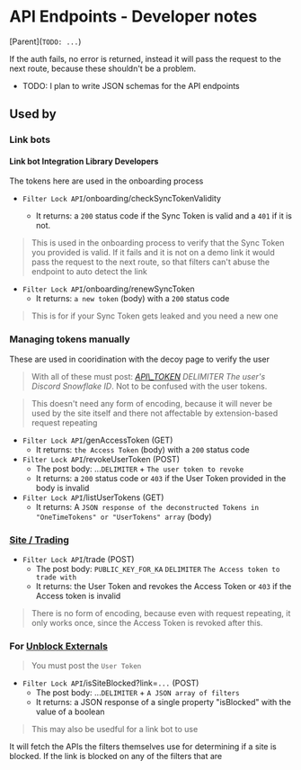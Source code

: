 # API Endpoints - Developer notes

\[Parent](`TODO: ...`)

If the auth fails, no error is returned, instead it will pass the request to the next route, because these shouldn't be a problem.

- TODO: I plan to write JSON schemas for the API endpoints

## Used by

### Link bots

#### Link bot Integration Library Developers

The tokens here are used in the onboarding process

- `Filter Lock API`/onboarding/checkSyncTokenValidity

  - It returns: a `200` status code if the Sync Token is valid and a `401` if it is not.

> This is used in the onboarding process to verify that the Sync Token you provided is valid. If it fails and it is not on a demo link it would pass the request to the next route, so that filters can't abuse the endpoint to auto detect the link

- `Filter Lock API`/onboarding/renewSyncToken
  - It returns: `a new token` (body) with a `200` status code

> This is for if your Sync Token gets leaked and you need a new one

### Managing tokens manually

These are used in cooridination with the decoy page to verify the user

> With all of these must post: [_API\\\_TOKEN_](./Link%20Locking%20Tokens.md#access-temp) _DELIMITER_ _The user's Discord Snowflake ID_. Not to be confused with the user tokens.

> This doesn't need any form of encoding, because it will never be used by the site itself and there not affectable by extension-based request repeating

- `Filter Lock API`/genAccessToken (GET)
  - It returns: `the Access Token` (body) with a `200` status code
- `Filter Lock API`/revokeUserToken (POST)
  - The post body: ...`DELIMITER` + `The user token to revoke`
  - It returns: a `200` status code or `403` if the User Token provided in the body is invalid
- `Filter Lock API`/listUserTokens (GET)
  - It returns: A `JSON response of the deconstructed Tokens in "OneTimeTokens" or "UserTokens" array` (body)

### [Site / Trading](../standards/Filter%20Lock%20middleware%20functionality%20.md#When-using-the-Access-Token)

- `Filter Lock API`/trade (POST)
  - The post body: `PUBLIC_KEY_FOR_KA` `DELIMITER` `The Access token to trade with`
  - It returns: the User Token and revokes the Access Token or `403` if the Access token is invalid

> There is no form of encoding, because even with request repeating, it only works once, since the Access Token is revoked after this.

### For [Unblock Externals](../../modes/Unblock%20Externals.md)

> You must post the `User Token`

- `Filter Lock API`/isSiteBlocked?link=`...` (POST)
  - The post body: ...`DELIMITER` + `A JSON array of filters`
  - It returns: a JSON response of a single property "isBlocked" with the value of a boolean

> This may also be usedful for a link bot to use

It will fetch the APIs the filters themselves use for determining if a site is blocked. If the link is blocked on any of the filters that are
